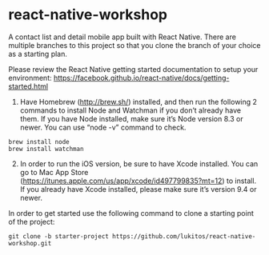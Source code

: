 # react-native-workshop
A contact list and detail mobile app built with React Native. There are multiple branches to this project so that you clone the branch of your choice as a starting plan.

Please review the React Native getting started documentation to setup your environment: 
https://facebook.github.io/react-native/docs/getting-started.html

1. Have Homebrew (http://brew.sh/) installed, and then run the following 2 commands to install Node and Watchman if you don’t already have them. If you have Node installed, make sure it’s Node version 8.3 or newer. You can use “node -v” command to check.

```
brew install node
brew install watchman
```

2. In order to run the iOS version, be sure to have Xcode installed. You can go to Mac App Store (https://itunes.apple.com/us/app/xcode/id497799835?mt=12) to install. If you already have Xcode installed, please make sure it’s version 9.4 or newer.

In order to get started use the following command to clone a starting point of the project: 

`git clone -b starter-project https://github.com/lukitos/react-native-workshop.git`


